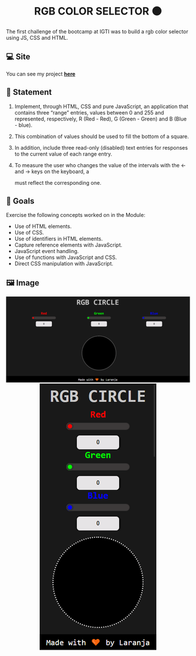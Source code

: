 <h1 align="center">
  RGB COLOR SELECTOR ⚫
</h1>
The first challenge of the bootcamp at IGTI was to build a rgb color selector using JS, CSS and HTML.

## 💻 Site
You can see my project __[here](https://emersonlaranja.github.io/rgb-color-selector/)__

## 📌 Statement

1. Implement, through HTML, CSS and pure JavaScript, an application that contains three “range” entries, values between 0 and 255 and represented, respectively, R (Red - Red), G (Green - Green) and B (Blue - blue).

1. This combination of values should be used to fill the bottom of a square.
  
1. In addition, include three read-only (disabled) text entries for responses to the current value of each range entry.

1. To measure the user who changes the value of the intervals with the ← and → keys on the keyboard, a <div> must reflect the corresponding one.


## 🎯 Goals
Exercise the following concepts worked on in the Module:

- Use of HTML elements.
- Use of CSS.
- Use of identifiers in HTML elements.
- Capture reference elements with JavaScript.
- JavaScript event handling.
- Use of functions with JavaScript and CSS.
- Direct CSS manipulation with JavaScript.

## 🖼️ Image

<p align="center">
  <img src="src/assets/rgb-color-selector-web.png">
  <img src="src/assets/rgb-color-selector-mobile.png">
</p>

